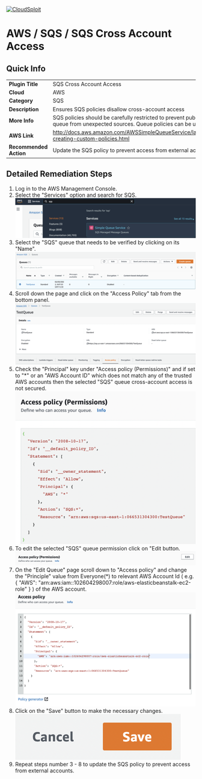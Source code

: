 [![CloudSploit](https://cloudsploit.com/img/logo-new-big-text-100.png "CloudSploit")](https://cloudsploit.com)

# AWS / SQS / SQS Cross Account Access

## Quick Info

| | |
|-|-|
| **Plugin Title** | SQS Cross Account Access |
| **Cloud** | AWS |
| **Category** | SQS |
| **Description** | Ensures SQS policies disallow cross-account access |
| **More Info** | SQS policies should be carefully restricted to prevent publishing or reading from the queue from unexpected sources. Queue policies can be used to limit these privileges. |
| **AWS Link** | http://docs.aws.amazon.com/AWSSimpleQueueService/latest/SQSDeveloperGuide/sqs-creating-custom-policies.html |
| **Recommended Action** | Update the SQS policy to prevent access from external accounts. |

## Detailed Remediation Steps
1. Log in to the AWS Management Console.
2. Select the "Services" option and search for SQS. </br> <img src="/resources/aws/sqs/sqs-cross-account-access/step2.png"/>
3. Select the "SQS" queue that needs to be verified by clicking on its "Name".</br> <img src="/resources/aws/sqs/sqs-cross-account-access/step3.png"/>
4. Scroll down the page and click on the "Access Policy" tab from the bottom panel.</br> <img src="/resources/aws/sqs/sqs-cross-account-access/step4.png"/>
5. Check the "Principal" key under "Access policy (Permissions)" and if set to "*" or an "AWS Account ID" which does not match any of the trusted AWS accounts then the selected "SQS" queue cross-account access is not secured.</br> <img src="/resources/aws/sqs/sqs-cross-account-access/step5.png"/>
6. To edit the selected "SQS" queue permission click on "Edit button.  </br> <img src="/resources/aws/sqs/sqs-cross-account-access/step6.png"/>
7. On the "Edit Queue" page scroll down to "Access policy" and change the "Principle" value from Everyone(*) to relevant AWS Account Id ( e.g. { "AWS": "arn:aws:iam::102604298007:role/aws-elasticbeanstalk-ec2-role" } ) of the AWS account.</br> <img src="/resources/aws/sqs/sqs-cross-account-access/step7.png"/>
8. Click on the "Save" button to make the necessary changes.</br> <img src="/resources/aws/sqs/sqs-cross-account-access/step8.png"/>
9. Repeat steps number 3 - 8 to update the SQS policy to prevent access from external accounts.</br>
